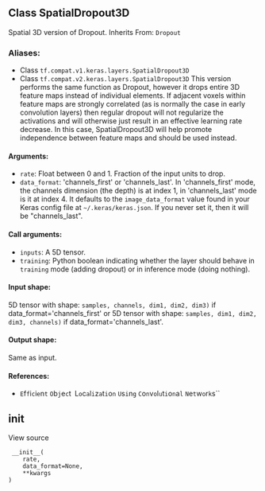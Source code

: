 ## Class SpatialDropout3D
Spatial 3D version of Dropout.
Inherits From: `Dropout`
### Aliases:
- Class `tf.compat.v1.keras.layers.SpatialDropout3D`
- Class `tf.compat.v2.keras.layers.SpatialDropout3D`
This version performs the same function as Dropout, however it drops entire 3D feature maps instead of individual elements. If adjacent voxels within feature maps are strongly correlated (as is normally the case in early convolution layers) then regular dropout will not regularize the activations and will otherwise just result in an effective learning rate decrease. In this case, SpatialDropout3D will help promote independence between feature maps and should be used instead.
#### Arguments:
- `rate`: Float between 0 and 1. Fraction of the input units to drop.
- `data_format`: 'channels_first' or 'channels_last'. In 'channels_first' mode, the channels dimension (the depth) is at index 1, in 'channels_last' mode is it at index 4. It defaults to the `image_data_format` value found in your Keras config file at `~/.keras/keras.json`. If you never set it, then it will be "channels_last".
#### Call arguments:
- `inputs`: A 5D tensor.
- `training`: Python boolean indicating whether the layer should behave in `training` mode (adding dropout) or in inference mode (doing nothing).
#### Input shape:
5D tensor with shape: `samples, channels, dim1, dim2, dim3)` if data_format='channels_first' or 5D tensor with shape: `samples, dim1, dim2, dim3, channels)` if data_format='channels_last'.
#### Output shape:
Same as input.
#### References:
- ``E``f``f``i``c``i``e``n``t`` ``O``b``j``e``c``t`` ``L``o``c``a``l``i``z``a``t``i``o``n`` ``U``s``i``n``g`` ``C``o``n``v``o``l``u``t``i``o``n``a``l`` ``N``e``t``w``o``r``k``s``
## __init__
View source

```
 __init__(
    rate,
    data_format=None,
    **kwargs
)
```
